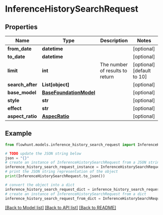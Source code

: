 # InferenceHistorySearchRequest


## Properties

Name | Type | Description | Notes
------------ | ------------- | ------------- | -------------
**from_date** | **datetime** |  | [optional] 
**to_date** | **datetime** |  | [optional] 
**limit** | **int** | The number of results to return | [optional] [default to 10]
**search_after** | **List[object]** |  | [optional] 
**base_model** | [**BaseFoundationModel**](BaseFoundationModel.md) |  | [optional] 
**style** | **str** |  | [optional] 
**effect** | **str** |  | [optional] 
**aspect_ratio** | [**AspecRatio**](AspecRatio.md) |  | [optional] 

## Example

```python
from flowhunt.models.inference_history_search_request import InferenceHistorySearchRequest

# TODO update the JSON string below
json = "{}"
# create an instance of InferenceHistorySearchRequest from a JSON string
inference_history_search_request_instance = InferenceHistorySearchRequest.from_json(json)
# print the JSON string representation of the object
print(InferenceHistorySearchRequest.to_json())

# convert the object into a dict
inference_history_search_request_dict = inference_history_search_request_instance.to_dict()
# create an instance of InferenceHistorySearchRequest from a dict
inference_history_search_request_from_dict = InferenceHistorySearchRequest.from_dict(inference_history_search_request_dict)
```
[[Back to Model list]](../README.md#documentation-for-models) [[Back to API list]](../README.md#documentation-for-api-endpoints) [[Back to README]](../README.md)


